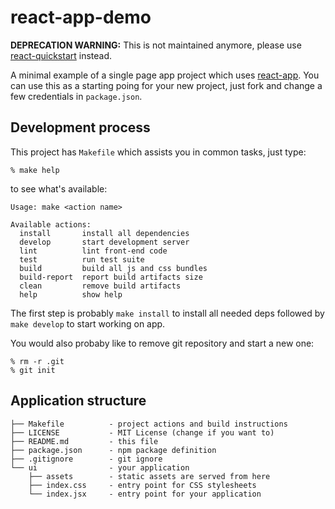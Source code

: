 # react-app-demo

**DEPRECATION WARNING:** This is not maintained anymore, please use
[react-quickstart](https://github.com/andreypopp/react-quickstart) instead.

A minimal example of a single page app project which uses [react-app][]. You can
use this as a starting poing for your new project, just fork and change a few
credentials in `package.json`.

## Development process

This project has `Makefile` which assists you in common tasks, just type:

    % make help

to see what's available:

    Usage: make <action name>

    Available actions:
      install     	install all dependencies
      develop     	start development server
      lint        	lint front-end code
      test        	run test suite
      build       	build all js and css bundles
      build-report	report build artifacts size
      clean       	remove build artifacts
      help        	show help

The first step is probably `make install` to install all needed deps followed by
`make develop` to start working on app.

You would also probaby like to remove git repository and start a new one:

    % rm -r .git
    % git init

## Application structure

    ├── Makefile          - project actions and build instructions
    ├── LICENSE           - MIT License (change if you want to)
    ├── README.md         - this file
    ├── package.json      - npm package definition
    ├── .gitignore        - git ignore
    └── ui                - your application
        ├── assets        - static assets are served from here
        ├── index.css     - entry point for CSS stylesheets
        └── index.jsx     - entry point for your application

[react-app]: https://github.com/andreypopp/react-app
